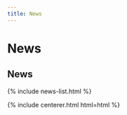 ```yaml
---
title: News 
---
```


# <i class="fas fa-feather-alt"></i>News

## News

{% include news-list.html %}

{% include centerer.html html=html %}
